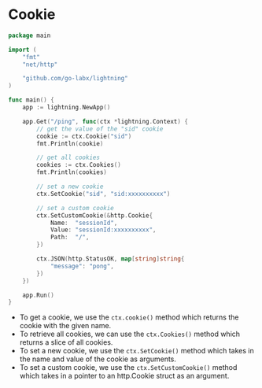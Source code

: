 # Cookie

```go
package main

import (
	"fmt"
	"net/http"

	"github.com/go-labx/lightning"
)

func main() {
	app := lightning.NewApp()

	app.Get("/ping", func(ctx *lightning.Context) {
		// get the value of the "sid" cookie
		cookie := ctx.Cookie("sid")
		fmt.Println(cookie)

		// get all cookies
		cookies := ctx.Cookies()
		fmt.Println(cookies)

		// set a new cookie
		ctx.SetCookie("sid", "sid:xxxxxxxxxx")

		// set a custom cookie
		ctx.SetCustomCookie(&http.Cookie{
			Name:  "sessionId",
			Value: "sessionId:xxxxxxxxxx",
			Path:  "/",
		})

		ctx.JSON(http.StatusOK, map[string]string{
			"message": "pong",
		})
	})

	app.Run()
}
```

- To get a cookie, we use the `ctx.cookie()` method which returns the cookie with the given name.
- To retrieve all cookies, we can use the `ctx.Cookies()` method which returns a slice of all cookies.
- To set a new cookie, we use the `ctx.SetCookie()` method which takes in the name and value of the cookie as arguments.
- To set a custom cookie, we use the `ctx.SetCustomCookie()` method which takes in a pointer to an http.Cookie struct as an argument.

